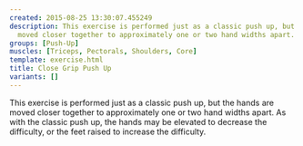 ```yaml
---
created: 2015-08-25 13:30:07.455249
description: This exercise is performed just as a classic push up, but the hands are
  moved closer together to approximately one or two hand widths apart.
groups: [Push-Up]
muscles: [Triceps, Pectorals, Shoulders, Core]
template: exercise.html
title: Close Grip Push Up
variants: []
---
```

This exercise is performed just as a classic push up, but the hands are moved closer together to approximately one or two hand widths apart. As with the classic push up, the hands may be elevated to decrease the difficulty, or the feet raised to increase the difficulty.